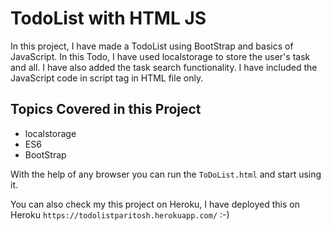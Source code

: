 # TodoList with HTML JS

In this project, I have made a TodoList using BootStrap and basics of JavaScript. In this Todo, I have used localstorage to store the user's task and all. I have also added the task search functionality. I have included the JavaScript code in script tag in HTML file only.

## Topics Covered in this Project
- localstorage
- ES6
- BootStrap

With the help of any browser you can run the `ToDoList.html` and start using it.

You can also check my this project on Heroku, I have deployed this on Heroku
``` https://todolistparitosh.herokuapp.com/ ``` :-)
